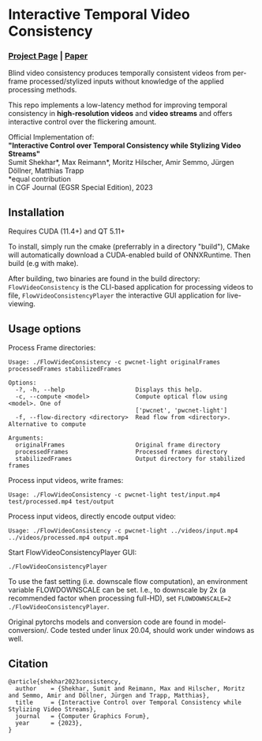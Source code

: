 # Interactive Temporal Video Consistency #

### [Project Page](https://maxreimann.github.io/stream-consistency/) | [Paper](https://arxiv.org/abs/2301.00750)

Blind video consistency produces temporally consistent videos from per-frame processed/stylized inputs without knowledge of the applied processing methods. 

This repo implements a low-latency method for improving temporal consistency in **high-resolution videos** and **video streams** and offers interactive control over the flickering amount.

Official Implementation of:<br/> 
**"Interactive Control over Temporal Consistency while Stylizing Video Streams"** <br/> 
Sumit Shekhar*, Max Reimann*, Moritz Hilscher, Amir Semmo, Jürgen Döllner, Matthias Trapp<br/> 
*equal contribution<br/> 
in CGF Journal (EGSR Special Edition), 2023

## Installation
Requires CUDA (11.4+) and QT 5.11+ 

To install, simply run the cmake (preferrably in a directory "build"), CMake will automatically download a CUDA-enabled build of ONNXRuntime. Then build (e.g with make).

After building, two binaries are found in the build directory:
`FlowVideoConsistency` is the CLI-based application for processing videos to file, `FlowVideoConsistencyPlayer` the interactive GUI application for live-viewing.

## Usage options

Process Frame directories:
```
Usage: ./FlowVideoConsistency -c pwcnet-light originalFrames processedFrames stabilizedFrames

Options:
  -?, -h, --help                    Displays this help.
  -c, --compute <model>             Compute optical flow using <model>. One of
                                    ['pwcnet', 'pwcnet-light']
  -f, --flow-directory <directory>  Read flow from <directory>. Alternative to compute

Arguments:
  originalFrames                    Original frame directory
  processedFrames                   Processed frames directory
  stabilizedFrames                  Output directory for stabilized frames
```

Process input videos, write frames: 
```
Usage: ./FlowVideoConsistency -c pwcnet-light test/input.mp4  test/processed.mp4 test/output
```

Process input videos, directly encode output video: 
```
Usage: ./FlowVideoConsistency -c pwcnet-light ../videos/input.mp4 ../videos/processed.mp4 output.mp4
```

Start FlowVideoConsistencyPlayer GUI:
```
./FlowVideoConsistencyPlayer
```

To use the fast setting (i.e. downscale flow computation), an environment variable FLOWDOWNSCALE can be set.
I.e., to downscale by 2x (a recommended factor when processing full-HD), set `FLOWDOWNSCALE=2 ./FlowVideoConsistencyPlayer`.

Original pytorchs models and conversion code are found in model-conversion/.
Code tested under linux 20.04, should work under windows as well.

## Citation
```
@article{shekhar2023consistency,
  author    = {Shekhar, Sumit and Reimann, Max and Hilscher, Moritz and Semmo, Amir and Döllner, Jürgen and Trapp, Matthias},
  title     = {Interactive Control over Temporal Consistency while Stylizing Video Streams},
  journal   = {Computer Graphics Forum},
  year      = {2023},
}
```

